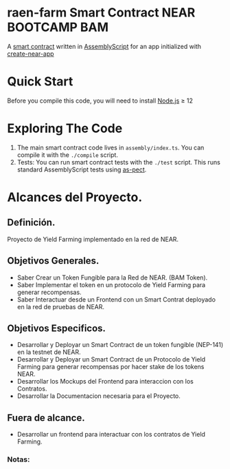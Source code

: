 raen-farm Smart Contract NEAR BOOTCAMP BAM
==================

A [smart contract] written in [AssemblyScript] for an app initialized with [create-near-app]


Quick Start
===========

Before you compile this code, you will need to install [Node.js] ≥ 12


Exploring The Code
==================

1. The main smart contract code lives in `assembly/index.ts`. You can compile
   it with the `./compile` script.
2. Tests: You can run smart contract tests with the `./test` script. This runs
   standard AssemblyScript tests using [as-pect].


  [smart contract]: https://docs.near.org/docs/develop/contracts/overview
  [AssemblyScript]: https://www.assemblyscript.org/
  [create-near-app]: https://github.com/near/create-near-app
  [Node.js]: https://nodejs.org/en/download/package-manager/
  [as-pect]: https://www.npmjs.com/package/@as-pect/cli

Alcances del Proyecto.
========================

## Definición.
Proyecto de Yield Farming implementado en la red de NEAR.

## Objetivos Generales.
* Saber Crear un Token Fungible para la Red de NEAR. (BAM Token).
* Saber Implementar el token en un protocolo de Yield Farming para generar recompensas.
* Saber Interactuar desde un Frontend con un Smart Contrat deployado en la red de pruebas de NEAR.

## Objetivos Especificos.
* Desarrollar y Deployar un Smart Contract de un token fungible (NEP-141) en la testnet de NEAR.
* Desarrollar y Deployar un Smart Contract de un Protocolo de Yield Farming para generar recompensas por hacer stake de los tokens NEAR.
* Desarrollar los Mockups del Frontend para interaccion con los Contratos.
* Desarrollar la Documentacion necesaria para el Proyecto.

## Fuera de alcance.
* Desarrollar un frontend para interactuar con los contratos de Yield Farming.

### Notas:
